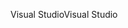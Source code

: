 <span data-ttu-id="9f095-101">Visual Studio</span><span class="sxs-lookup"><span data-stu-id="9f095-101">Visual Studio</span></span>